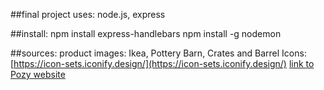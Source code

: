 ##final project
uses: node.js, express

##install:
npm install express-handlebars
npm install -g nodemon

##sources: 
product images: Ikea, Pottery Barn, Crates and Barrel
Icons: [https://icon-sets.iconify.design/](https://icon-sets.iconify.design/)
[link to Pozy website](https://paulagrata.com/lewisportfolio/finalproject/)

